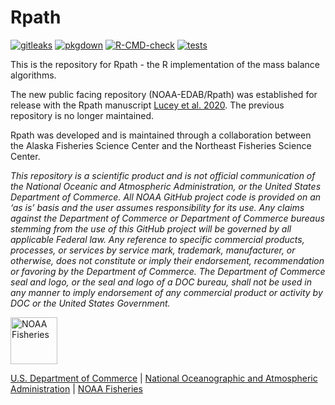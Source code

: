 

Rpath
=====

<!-- badges: start -->
[![gitleaks](https://github.com/NOAA-EDAB/Rpath/actions/workflows/secretScan.yml/badge.svg)](https://github.com/NOAA-EDAB/Rpath/actions/workflows/secretScan.yml)
[![pkgdown](https://github.com/NOAA-EDAB/Rpath/actions/workflows/pkgdown.yaml/badge.svg)](https://github.com/NOAA-EDAB/Rpath/actions/workflows/pkgdown.yaml)
[![R-CMD-check](https://github.com/NOAA-EDAB/Rpath/actions/workflows/R-CMD-check.yaml/badge.svg)](https://github.com/NOAA-EDAB/Rpath/actions/workflows/R-CMD-check.yaml)
[![tests](https://github.com/NOAA-EDAB/Rpath/actions/workflows/tests.yml/badge.svg)](https://github.com/NOAA-EDAB/Rpath/actions/workflows/R-CMD-check.yaml)
<!-- [![tests](https://github.com/NOAA-EDAB/Rpath/actions/workflows/tests.yml/badge.svg)](https://github.com/NOAA-EDAB/Rpath/actions/workflows/tests.yml) -->
<!-- badges: end -->

This is the repository for Rpath - the R implementation of the mass balance algorithms.

The new public facing repository (NOAA-EDAB/Rpath) was established for release with 
the Rpath manuscript [Lucey et al. 2020](https://www.sciencedirect.com/science/article/pii/S0304380020301290).  The previous repository is no longer maintained.

Rpath was developed and is maintained through a collaboration between the Alaska Fisheries Science Center and the Northeast Fisheries Science Center.  





*This repository is a scientific product and is not official communication of the National Oceanic and Atmospheric Administration, or the United States Department of Commerce. All NOAA GitHub project code is provided on an ‘as is’ basis and the user assumes responsibility for its use. Any claims against the Department of Commerce or Department of Commerce bureaus stemming from the use of this GitHub project will be governed by all applicable Federal law. Any reference to specific commercial products, processes, or services by service mark, trademark, manufacturer, or otherwise, does not constitute or imply their endorsement, recommendation or favoring by the Department of Commerce. The Department of Commerce seal and logo, or the seal and logo of a DOC bureau, shall not be used in any manner to imply endorsement of any commercial product or activity by DOC or the United States Government.*

<img src="https://raw.githubusercontent.com/nmfs-general-modeling-tools/nmfspalette/main/man/figures/noaa-fisheries-rgb-2line-horizontal-small.png" height="75" alt="NOAA Fisheries">

[U.S. Department of Commerce](https://www.commerce.gov/) | [National Oceanographic and Atmospheric Administration](https://www.noaa.gov) | [NOAA Fisheries](https://www.fisheries.noaa.gov/)
